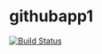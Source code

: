 # githubapp1
[![Build Status](https://dev.azure.com/mayurajoshi14031983/AgileProject/_apis/build/status/mayura14.githubapp1?branchName=master)](https://dev.azure.com/mayurajoshi14031983/AgileProject/_build/latest?definitionId=6&branchName=master)
